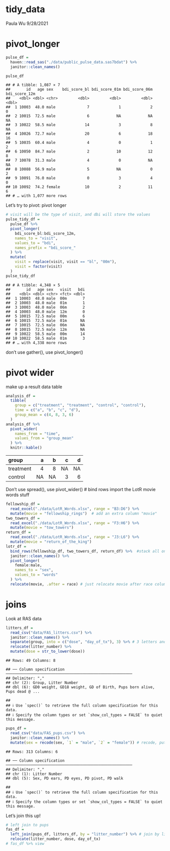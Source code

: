 tidy_data
================
Paula Wu
9/28/2021

# pivot_longer

``` r
pulse_df = 
  haven::read_sas("./data/public_pulse_data.sas7bdat") %>%
  janitor::clean_names()

pulse_df
```

    ## # A tibble: 1,087 × 7
    ##       id   age sex    bdi_score_bl bdi_score_01m bdi_score_06m bdi_score_12m
    ##    <dbl> <dbl> <chr>         <dbl>         <dbl>         <dbl>         <dbl>
    ##  1 10003  48.0 male              7             1             2             0
    ##  2 10015  72.5 male              6            NA            NA            NA
    ##  3 10022  58.5 male             14             3             8            NA
    ##  4 10026  72.7 male             20             6            18            16
    ##  5 10035  60.4 male              4             0             1             2
    ##  6 10050  84.7 male              2            10            12             8
    ##  7 10078  31.3 male              4             0            NA            NA
    ##  8 10088  56.9 male              5            NA             0             2
    ##  9 10091  76.0 male              0             3             4             0
    ## 10 10092  74.2 female           10             2            11             6
    ## # … with 1,077 more rows

Let’s try to pivot: pivot longer

``` r
# visit will be the type of visit, and dbi will store the values
pulse_tidy_df = 
  pulse_df %>% 
  pivot_longer(
    bdi_score_bl:bdi_score_12m,
    names_to = "visit", 
    values_to = "bdi",
    names_prefix = "bdi_score_"
  ) %>% 
  mutate(
    visit = replace(visit, visit == "bl", "00m"),
    visit = factor(visit)
  )
pulse_tidy_df
```

    ## # A tibble: 4,348 × 5
    ##       id   age sex   visit   bdi
    ##    <dbl> <dbl> <chr> <fct> <dbl>
    ##  1 10003  48.0 male  00m       7
    ##  2 10003  48.0 male  01m       1
    ##  3 10003  48.0 male  06m       2
    ##  4 10003  48.0 male  12m       0
    ##  5 10015  72.5 male  00m       6
    ##  6 10015  72.5 male  01m      NA
    ##  7 10015  72.5 male  06m      NA
    ##  8 10015  72.5 male  12m      NA
    ##  9 10022  58.5 male  00m      14
    ## 10 10022  58.5 male  01m       3
    ## # … with 4,338 more rows

don’t use gather(), use pivot_longer()

# pivot wider

make up a result data table

``` r
analysis_df = 
  tibble(
    group = c("treatment", "treatment", "control", "control"),
    time = c("a", "b", "c", "d"),
    group_mean = c(4, 8, 3, 6)
  )
analysis_df %>% 
  pivot_wider(
    names_from = "time",
    values_from = "group_mean"
  ) %>% 
  knitr::kable()
```

| group     |   a |   b |   c |   d |
|:----------|----:|----:|----:|----:|
| treatment |   4 |   8 |  NA |  NA |
| control   |  NA |  NA |   3 |   6 |

Don’t use spread(), use pivot_wider() # bind rows import the LotR movie
words stuff

``` r
fellowship_df = 
  read_excel("./data/LotR_Words.xlsx", range = "B3:D6") %>% 
  mutate(movie = "fellowship_rings")  # add an extra column "movie"
two_towers_df = 
  read_excel("./data/LotR_Words.xlsx", range = "F3:H6") %>% 
  mutate(movie = "tow_towers") 
return_df = 
  read_excel("./data/LotR_Words.xlsx", range = "J3:L6") %>% 
  mutate(movie = "return_of_the_king") 
lotr_df = 
  bind_rows(fellowship_df, two_towers_df, return_df) %>%  #stack all on top of each other
  janitor::clean_names() %>% 
  pivot_longer(
    female:male,
    names_to = "sex",
    values_to = "words"
  ) %>% 
  relocate(movie, .after = race) # just relocate movie after race column
```

# joins

Look at RAS data

``` r
litters_df = 
  read_csv("data/FAS_litters.csv") %>% 
  janitor::clean_names() %>% 
  separate(group, into = c("dose", "day_of_tx"), 3) %>% # 3 letters and split
  relocate(litter_number) %>% 
  mutate(dose = str_to_lower(dose))
```

    ## Rows: 49 Columns: 8

    ## ── Column specification ────────────────────────────────────────────────────────
    ## Delimiter: ","
    ## chr (2): Group, Litter Number
    ## dbl (6): GD0 weight, GD18 weight, GD of Birth, Pups born alive, Pups dead @ ...

    ## 
    ## ℹ Use `spec()` to retrieve the full column specification for this data.
    ## ℹ Specify the column types or set `show_col_types = FALSE` to quiet this message.

``` r
pups_df = 
  read_csv("data/FAS_pups.csv") %>% 
  janitor::clean_names() %>% 
  mutate(sex = recode(sex, `1` = "male", `2` = "female")) # recode, putting backticks is a way to force R to recognize the character
```

    ## Rows: 313 Columns: 6

    ## ── Column specification ────────────────────────────────────────────────────────
    ## Delimiter: ","
    ## chr (1): Litter Number
    ## dbl (5): Sex, PD ears, PD eyes, PD pivot, PD walk

    ## 
    ## ℹ Use `spec()` to retrieve the full column specification for this data.
    ## ℹ Specify the column types or set `show_col_types = FALSE` to quiet this message.

Let’s join this up!

``` r
# left join to pups
fas_df = 
  left_join(pups_df, litters_df, by = "litter_number") %>% # join by litter_number
  relocate(litter_number, dose, day_of_tx)
# fas_df %>% view
```
